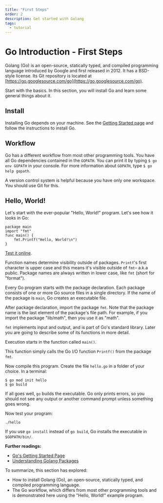 ```yaml
---
title: "First Steps"
order: 2
description: Get started with Golang
tags: 
  - tutorial
---
```


# Go Introduction - First Steps

Golang (Go) is an open-source, statically typed, and compiled programming language introduced by Google and first released in 2012. It has a BSD-style license. Its Git repository is located at [https://go.googlesource.com/go](https://go.googlesource.com/go).

Start with the basics. In this section, you will install Go and learn some general things about it.

## Install

Installing Go depends on your machine. See the [Getting Started page](https://golang.org/doc/install) and follow the instructions to install Go.

## Workflow

Go has a different workflow from most other programming tools. You have all Go dependencies contained in the `GOPATH`. You can print it by typing `$ go env GOPATH` in your console. For more information about `GOPATH`, type `$ go help gopath`.

A version control system is helpful because you have only one workspace. You should use Git for this.

## Hello, World!

Let's start with the ever-popular "Hello, World!" program. Let's see how it looks in Go:

```golang
package main
import "fmt"
func main() {
    fmt.Printf("Hello, World!\n")
}
```

<HighlightBox type="tip">

[Test it online](https://go.dev/play/p/1u5bSZlh80h).

</HighlightBox>

<HighlightBox type="info">

Function names determine visibility outside of packages. `Printf`'s first character is upper case and this means it's visible outside of `fmt`– a.k.a public. Package names are always written in lower case, like `fmt` (short for "format").

</HighlightBox>

Every Go program starts with the package declaration. Each package consists of one or more Go source files in a single directory. If the name of the package is `main`, Go creates an executable file.

After package declaration, import the package `fmt`. Note that the package name is the last element of the package's file path. For example, if you import the package "lib/math", then you use it as "math".

`fmt` implements input and output, and is part of Go's standard library. Later you are going to describe some of its functions in more detail.

Execution starts in the function called `main()`.

This function simply calls the Go I/O function `Printf()` from the package `fmt`.

Now compile this program. Create the file `hello.go` in a folder of your choice. In a terminal:

```
$ go mod init hello
$ go build
```

If all goes well, `go` builds the executable. Go only prints errors, so you should not see any output or another command prompt unless something goes wrong.

Now test your program:

```
./hello
```

<HighlightBox type="tip">

If you use `go install` instead of `go build`, Go installs the executable in `$GOPATH/bin/`.

</HighlightBox>

<HighlightBox type="reading">

**Further readings:**

* [Go's Getting Started Page](https://golang.org/doc/install)
* [Understanding Golang Packages](https://thenewstack.io/understanding-golang-packages/)

</HighlightBox>

<HighlightBox type="synopsis">

To summarize, this section has explored:

* How to install Golang (Go), an open-source, statically typed, and compiled programming language.
* The Go workflow, which differs from most other programming tools and is demonstrated here using the "Hello, World!" example program.

</HighlightBox>

<!--## Next up

In the [next section](./2_basics.md), you can take a look at further Golang foundations and discover basic types, string formatting, functions, and methods.-->
